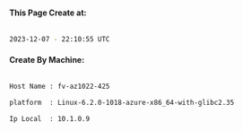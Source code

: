 
   
#### This Page Create at:

```bash

2023-12-07 - 22:10:55 UTC

```

#### Create By Machine:

```bash

Host Name : fv-az1022-425

platform  : Linux-6.2.0-1018-azure-x86_64-with-glibc2.35

Ip Local  : 10.1.0.9

```

